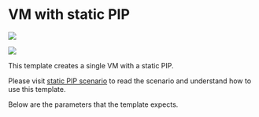 # VM with static PIP

<a href="https://portal.azure.com/#create/Microsoft.Template/uri/https%3A%2F%2Fraw.githubusercontent.com%2Fgourlaa%2Fazure-quickstart-templates%2Fmaster%2FIaaS-Story%2F03-Static-public-IP%azuredeploy.json" target="_blank"><img src="http://azuredeploy.net/deploybutton.png"/></a>

<a href="http://armviz.io/#/?load=https://portal.azure.com/#create/Microsoft.Template/uri/https%3A%2F%2Fraw.githubusercontent.com%2Fgourlaa%2Fazure-quickstart-templates%2Fmaster%2FIaaS-Story%2F03-Static-public-IP%azuredeploy.json" target="_blank"><img src="http://armviz.io/visualizebutton.png"/></a>

This template creates a single VM with a static PIP.

Please visit [static PIP scenario](https://azure.microsoft.com/documentation/articles/virtual-network-deploy-static-pip-arm-template/) to read the scenario and understand how to use this template.

Below are the parameters that the template expects.
